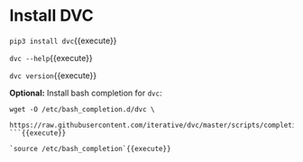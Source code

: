 # Install DVC

`pip3 install dvc`{{execute}}

`dvc --help`{{execute}}
   
`dvc version`{{execute}}

**Optional:** Install bash completion for `dvc`:

```
wget -O /etc/bash_completion.d/dvc \
    https://raw.githubusercontent.com/iterative/dvc/master/scripts/completion/dvc.bash
```{{execute}}

`source /etc/bash_completion`{{execute}}
